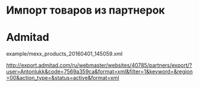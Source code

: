 Импорт товаров из партнерок
===========================

Admitad
=======

example/mexx_products_20160401_145059.xml

http://export.admitad.com/ru/webmaster/websites/40785/partners/export/?user=Antonlukk&code=7569a359ca&format=xml&filter=1&keyword=&region=00&action_type=&status=active&format=xml

